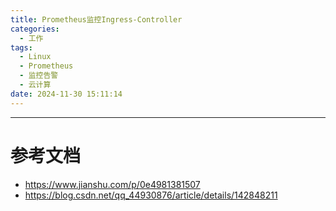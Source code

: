```yaml
---
title: Prometheus监控Ingress-Controller
categories:
  - 工作
tags:
  - Linux
  - Prometheus
  - 监控告警
  - 云计算
date: 2024-11-30 15:11:14
---
```



















---------

# 参考文档

- https://www.jianshu.com/p/0e4981381507
- https://blog.csdn.net/qq_44930876/article/details/142848211
